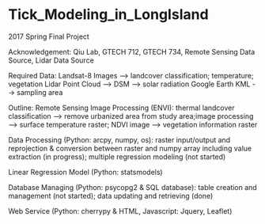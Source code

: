 # Tick_Modeling_in_LongIsland
2017 Spring Final Project


Acknowledgement: Qiu Lab, GTECH 712, GTECH 734, Remote Sensing Data Source, Lidar Data Source



Required Data:
Landsat-8 Images --> landcover classification; temperature; vegetation
Lidar Point Cloud --> DSM --> solar radiation
Google Earth KML --> sampling area



Outline:
Remote Sensing Image Processing (ENVI): thermal landcover classification --> remove urbanized area from study area;image processing --> surface temperature raster; NDVI image --> vegetation information raster

Data Processing (Python: arcpy, numpy, os): raster input/output and reprojection & conversion between raster and numpy array including value extraction (in progress); multiple regression modeling (not started)

Linear Regression Model (Python: statsmodels)

Database Managing (Python: psycopg2 & SQL database): table creation and management (not started); data updating and retrieving (done)

Web Service (Python: cherrypy & HTML, Javascript: Jquery, Leaflet)
